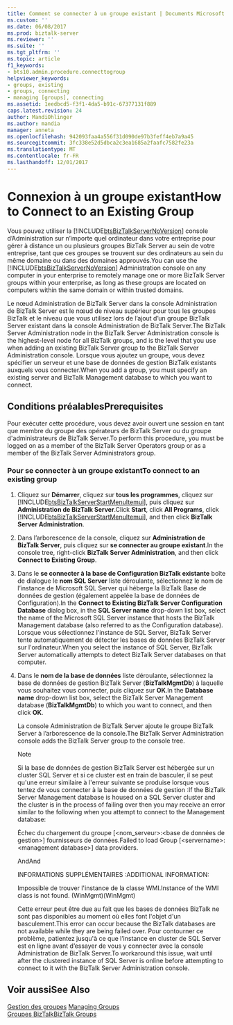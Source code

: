```yaml
---
title: Comment se connecter à un groupe existant | Documents Microsoft
ms.custom: ''
ms.date: 06/08/2017
ms.prod: biztalk-server
ms.reviewer: ''
ms.suite: ''
ms.tgt_pltfrm: ''
ms.topic: article
f1_keywords:
- bts10.admin.procedure.connecttogroup
helpviewer_keywords:
- groups, existing
- groups, connecting
- managing [groups], connecting
ms.assetid: 1eedbcd5-f3f1-4da5-b91c-67377131f889
caps.latest.revision: 24
author: MandiOhlinger
ms.author: mandia
manager: anneta
ms.openlocfilehash: 942093faa4a556f31d090de97b3feff4eb7a9a45
ms.sourcegitcommit: 3fc338e52d5dbca2c3ea1685a2faafc7582fe23a
ms.translationtype: MT
ms.contentlocale: fr-FR
ms.lasthandoff: 12/01/2017
---
```

# <a name="how-to-connect-to-an-existing-group"></a><span data-ttu-id="841d2-102">Connexion à un groupe existant</span><span class="sxs-lookup"><span data-stu-id="841d2-102">How to Connect to an Existing Group</span></span>
<span data-ttu-id="841d2-103">Vous pouvez utiliser la [!INCLUDE[btsBizTalkServerNoVersion](../includes/btsbiztalkservernoversion-md.md)] console d’Administration sur n’importe quel ordinateur dans votre entreprise pour gérer à distance un ou plusieurs groupes BizTalk Server au sein de votre entreprise, tant que ces groupes se trouvent sur des ordinateurs au sein du même domaine ou dans des domaines approuvés.</span><span class="sxs-lookup"><span data-stu-id="841d2-103">You can use the [!INCLUDE[btsBizTalkServerNoVersion](../includes/btsbiztalkservernoversion-md.md)] Administration console on any computer in your enterprise to remotely manage one or more BizTalk Server groups within your enterprise, as long as these groups are located on computers within the same domain or within trusted domains.</span></span>  
  
 <span data-ttu-id="841d2-104">Le nœud Administration de BizTalk Server dans la console Administration de BizTalk Server est le nœud de niveau supérieur pour tous les groupes BizTalk et le niveau que vous utilisez lors de l’ajout d’un groupe BizTalk Server existant dans la console Administration de BizTalk Server.</span><span class="sxs-lookup"><span data-stu-id="841d2-104">The BizTalk Server Administration node in the BizTalk Server Administration console is the highest-level node for all BizTalk groups, and is the level that you use when adding an existing BizTalk Server group to the BizTalk Server Administration console.</span></span> <span data-ttu-id="841d2-105">Lorsque vous ajoutez un groupe, vous devez spécifier un serveur et une base de données de gestion BizTalk existants auxquels vous connecter.</span><span class="sxs-lookup"><span data-stu-id="841d2-105">When you add a group, you must specify an existing server and BizTalk Management database to which you want to connect.</span></span>  
  
## <a name="prerequisites"></a><span data-ttu-id="841d2-106">Conditions préalables</span><span class="sxs-lookup"><span data-stu-id="841d2-106">Prerequisites</span></span>  
 <span data-ttu-id="841d2-107">Pour exécuter cette procédure, vous devez avoir ouvert une session en tant que membre du groupe des opérateurs de BizTalk Server ou du groupe d'administrateurs de BizTalk Server.</span><span class="sxs-lookup"><span data-stu-id="841d2-107">To perform this procedure, you must be logged on as a member of the BizTalk Server Operators group or as a member of the BizTalk Server Administrators group.</span></span>  
  
### <a name="to-connect-to-an-existing-group"></a><span data-ttu-id="841d2-108">Pour se connecter à un groupe existant</span><span class="sxs-lookup"><span data-stu-id="841d2-108">To connect to an existing group</span></span>  
  
1.  <span data-ttu-id="841d2-109">Cliquez sur **Démarrer**, cliquez sur **tous les programmes**, cliquez sur [!INCLUDE[btsBizTalkServerStartMenuItemui](../includes/btsbiztalkserverstartmenuitemui-md.md)], puis cliquez sur **Administration de BizTalk Server**.</span><span class="sxs-lookup"><span data-stu-id="841d2-109">Click **Start**, click **All Programs**, click [!INCLUDE[btsBizTalkServerStartMenuItemui](../includes/btsbiztalkserverstartmenuitemui-md.md)], and then click **BizTalk Server Administration**.</span></span>  
  
2.  <span data-ttu-id="841d2-110">Dans l’arborescence de la console, cliquez sur **Administration de BizTalk Server**, puis cliquez sur **se connecter au groupe existant**.</span><span class="sxs-lookup"><span data-stu-id="841d2-110">In the console tree, right-click **BizTalk Server Administration**, and then click **Connect to Existing Group**.</span></span>  
  
3.  <span data-ttu-id="841d2-111">Dans le **se connecter à la base de Configuration BizTalk existante** boîte de dialogue le **nom SQL Server** liste déroulante, sélectionnez le nom de l’instance de Microsoft SQL Server qui héberge la BizTalk Base de données de gestion (également appelée la base de données de Configuration).</span><span class="sxs-lookup"><span data-stu-id="841d2-111">In the **Connect to Existing BizTalk Server Configuration Database** dialog box, in the **SQL Server name** drop-down list box, select the name of the Microsoft SQL Server instance that hosts the BizTalk Management database (also referred to as the Configuration database).</span></span> <span data-ttu-id="841d2-112">Lorsque vous sélectionnez l'instance de SQL Server, BizTalk Server tente automatiquement de détecter les bases de données BizTalk Server sur l'ordinateur.</span><span class="sxs-lookup"><span data-stu-id="841d2-112">When you select the instance of SQL Server, BizTalk Server automatically attempts to detect BizTalk Server databases on that computer.</span></span>  
  
4.  <span data-ttu-id="841d2-113">Dans le **nom de la base de données** liste déroulante, sélectionnez la base de données de gestion BizTalk Server (**BizTalkMgmtDb**) à laquelle vous souhaitez vous connecter, puis cliquez sur **OK**.</span><span class="sxs-lookup"><span data-stu-id="841d2-113">In the **Database name** drop-down list box, select the BizTalk Server Management database (**BizTalkMgmtDb**) to which you want to connect, and then click **OK**.</span></span>  
  
     <span data-ttu-id="841d2-114">La console Administration de BizTalk Server ajoute le groupe BizTalk Server à l’arborescence de la console.</span><span class="sxs-lookup"><span data-stu-id="841d2-114">The BizTalk Server Administration console adds the BizTalk Server group to the console tree.</span></span>  
  
    > [!NOTE]
    >  <span data-ttu-id="841d2-115">Si la base de données de gestion BizTalk Server est hébergée sur un cluster SQL Server et si ce cluster est en train de basculer, il se peut qu'une erreur similaire à l'erreur suivante se produise lorsque vous tentez de vous connecter à la base de données de gestion :</span><span class="sxs-lookup"><span data-stu-id="841d2-115">If the BizTalk Server Management database is housed on a SQL Server cluster and the cluster is in the process of failing over then you may receive an error similar to the following when you attempt to connect to the Management database:</span></span>  
    >   
    >  <span data-ttu-id="841d2-116">Échec du chargement du groupe [\<nom_serveur\>:\<base de données de gestion\>] fournisseurs de données.</span><span class="sxs-lookup"><span data-stu-id="841d2-116">Failed to load Group [\<servername\>:\<management database\>] data providers.</span></span>  
    >   
    >  <span data-ttu-id="841d2-117">And</span><span class="sxs-lookup"><span data-stu-id="841d2-117">And</span></span>  
    >   
    >  <span data-ttu-id="841d2-118">INFORMATIONS SUPPLÉMENTAIRES :</span><span class="sxs-lookup"><span data-stu-id="841d2-118">ADDITIONAL INFORMATION:</span></span>  
    >   
    >  <span data-ttu-id="841d2-119">Impossible de trouver l'instance de la classe WMI.</span><span class="sxs-lookup"><span data-stu-id="841d2-119">Instance of the WMI class is not found.</span></span> <span data-ttu-id="841d2-120">(WinMgmt)</span><span class="sxs-lookup"><span data-stu-id="841d2-120">(WinMgmt)</span></span>  
    >   
    >  <span data-ttu-id="841d2-121">Cette erreur peut être due au fait que les bases de données BizTalk ne sont pas disponibles au moment où elles font l'objet d'un basculement.</span><span class="sxs-lookup"><span data-stu-id="841d2-121">This error can occur because the BizTalk databases are not available while they are being failed over.</span></span> <span data-ttu-id="841d2-122">Pour contourner ce problème, patientez jusqu'à ce que l’instance en cluster de SQL Server est en ligne avant d’essayer de vous y connecter avec la console Administration de BizTalk Server.</span><span class="sxs-lookup"><span data-stu-id="841d2-122">To workaround this issue, wait until after the clustered instance of SQL Server is online before attempting to connect to it with the BizTalk Server Administration console.</span></span>  
  
## <a name="see-also"></a><span data-ttu-id="841d2-123">Voir aussi</span><span class="sxs-lookup"><span data-stu-id="841d2-123">See Also</span></span>  
 <span data-ttu-id="841d2-124">[Gestion des groupes](../core/managing-groups.md) </span><span class="sxs-lookup"><span data-stu-id="841d2-124">[Managing Groups](../core/managing-groups.md) </span></span>  
 [<span data-ttu-id="841d2-125">Groupes BizTalk</span><span class="sxs-lookup"><span data-stu-id="841d2-125">BizTalk Groups</span></span>](../core/biztalk-groups.md)